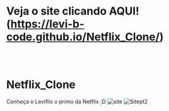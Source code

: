 # Veja o site clicando AQUI! (https://levi-b-code.github.io/Netflix_Clone/)
<br> <br>

# Netflix_Clone
Conheça o Leviflix o primo da Netflix ;D
![site](https://user-images.githubusercontent.com/105580065/170454029-abdefd77-bf14-40fb-b746-dc42429e4668.png)
![Sitept2](https://user-images.githubusercontent.com/105580065/170454689-4869ea0a-21ef-4530-8ce6-a35ac3a935fb.png)<br>

